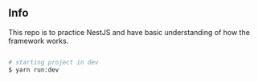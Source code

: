 ## Info

This repo is to practice NestJS and have basic understanding of how the framework works.

```bash

# starting project in dev
$ yarn run:dev

```
